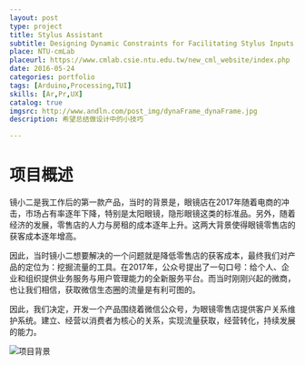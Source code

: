 ```yaml
---
layout: post
type: project
title: Stylus Assistant
subtitle: Designing Dynamic Constraints for Facilitating Stylus Inputs on Portable Displays
place: NTU-cmLab
placeurl: https://www.cmlab.csie.ntu.edu.tw/new_cml_website/index.php
date: 2016-05-24
categories: portfolio
tags: [Arduino,Processing,TUI]
skills: [Ar,Pr,UX]
catalog: true
imgsrc: http://www.andln.com/post_img/dynaFrame_dynaFrame.jpg
description: 希望总结做设计中的小技巧

---
```


# 项目概述

镜小二是我工作后的第一款产品，当时的背景是，眼镜店在2017年随着电商的冲击，市场占有率逐年下降，特别是太阳眼镜，隐形眼镜这类的标准品。另外，随着经济的发展，零售店的人力与房租的成本逐年上升。这两大背景使得眼镜零售店的获客成本逐年增高。

因此，当时镜小二想要解决的一个问题就是降低零售店的获客成本，最终我们对产品的定位为：挖掘流量的工具。在2017年，公众号提出了一句口号：给个人、企业和组织提供业务服务与用户管理能力的全新服务平台。而当时刚刚兴起的微商，也让我们相信，获取微信生态圈的流量是有利可图的。

因此，我们决定，开发一个产品围绕着微信公众号，为眼镜零售店提供客户关系维护系统。建立、经营以消费者为核心的关系，实现流量获取，经营转化，持续发展的能力。

![项目背景](http://www.andln.com/post_img/jxr_background.jpg)


